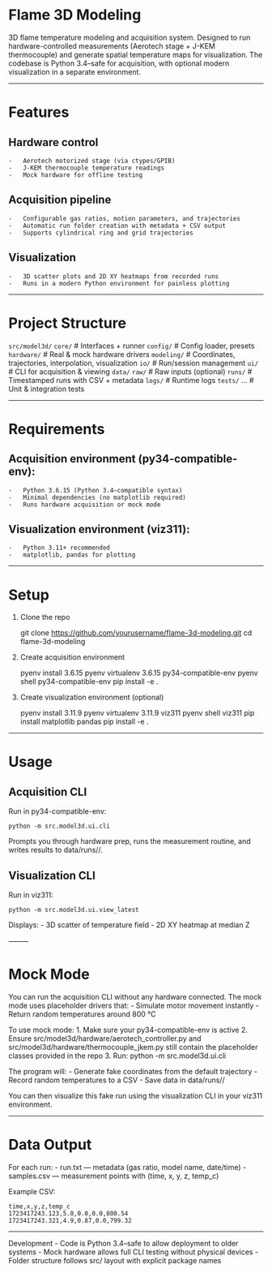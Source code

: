 
# Flame 3D Modeling

3D flame temperature modeling and acquisition system.
Designed to run hardware-controlled measurements (Aerotech stage + J-KEM thermocouple) and generate spatial temperature maps for visualization.
The codebase is Python 3.4–safe for acquisition, with optional modern visualization in a separate environment.

-----

# Features
## Hardware control
    -   Aerotech motorized stage (via ctypes/GPIB)
    -   J-KEM thermocouple temperature readings
    -   Mock hardware for offline testing
## Acquisition pipeline
    -   Configurable gas ratios, motion parameters, and trajectories
    -   Automatic run folder creation with metadata + CSV output
    -   Supports cylindrical ring and grid trajectories
## Visualization
    -   3D scatter plots and 2D XY heatmaps from recorded runs
    -   Runs in a modern Python environment for painless plotting

-----

# Project Structure

`src/model3d/`
    `core/`        # Interfaces + runner
    `config/`      # Config loader, presets
    `hardware/`    # Real & mock hardware drivers
    `modeling/`    # Coordinates, trajectories, interpolation, visualization
    `io/`          # Run/session management
    `ui/`          # CLI for acquisition & viewing
`data/`
    `raw/`         # Raw inputs (optional)
    `runs/`        # Timestamped runs with CSV + metadata
    `logs/`        # Runtime logs
`tests/`
    ...          # Unit & integration tests


-----

# Requirements

## Acquisition environment (py34-compatible-env):
    -   Python 3.6.15 (Python 3.4–compatible syntax)
    -   Minimal dependencies (no matplotlib required)
    -   Runs hardware acquisition or mock mode

## Visualization environment (viz311):
    -   Python 3.11+ recommended
    -   matplotlib, pandas for plotting

-----

# Setup

1. Clone the repo

    git clone https://github.com/yourusername/flame-3d-modeling.git
    cd flame-3d-modeling

2. Create acquisition environment

    pyenv install 3.6.15
    pyenv virtualenv 3.6.15 py34-compatible-env
    pyenv shell py34-compatible-env
    pip install -e .

3. Create visualization environment (optional)

    pyenv install 3.11.9
    pyenv virtualenv 3.11.9 viz311
    pyenv shell viz311
    pip install matplotlib pandas
    pip install -e .


-----

# Usage

## Acquisition CLI

Run in py34-compatible-env:

    python -m src.model3d.ui.cli

Prompts you through hardware prep, runs the measurement routine, and writes results to data/runs/<timestamp>/.

## Visualization CLI

Run in viz311:

    python -m src.model3d.ui.view_latest

Displays:
    -   3D scatter of temperature field
    -   2D XY heatmap at median Z

⸻

# Mock Mode

You can run the acquisition CLI without any hardware connected.
The mock mode uses placeholder drivers that:
    -   Simulate motor movement instantly
    -   Return random temperatures around 800 °C

To use mock mode:
    1. Make sure your py34-compatible-env is active
	2.	Ensure src/model3d/hardware/aerotech_controller.py and src/model3d/hardware/thermocouple_jkem.py still contain the placeholder classes provided in the repo
	3.	Run:
            python -m src.model3d.ui.cli

The program will:
    -   Generate fake coordinates from the default trajectory
    -   Record random temperatures to a CSV
    -   Save data in data/runs/<timestamp>/

You can then visualize this fake run using the visualization CLI in your viz311 environment.

-----

# Data Output

For each run:
    -   run.txt — metadata (gas ratio, model name, date/time)
    -   samples.csv — measurement points with (time, x, y, z, temp_c)

Example CSV:

    time,x,y,z,temp_c
    1723417243.123,5.0,0.0,0.0,800.54
    1723417243.321,4.9,0.87,0.0,799.32


-----

Development
    -   Code is Python 3.4–safe to allow deployment to older systems
    -   Mock hardware allows full CLI testing without physical devices
    -   Folder structure follows src/ layout with explicit package names
